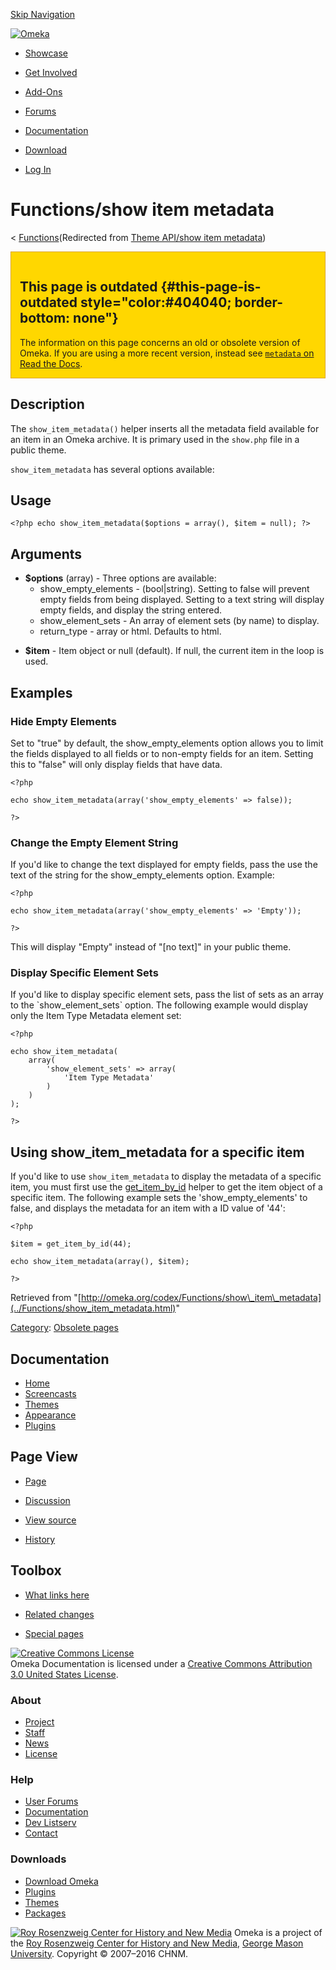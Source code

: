 <div id="wrap">

[Skip Navigation](show_item_metadata.html#content)
<div id="header">

<div class="padding">

<span
id="logo">[![Omeka](http://omeka.org/ui/i/logo-horizontal-288px.gif)](../../index.html)</span>
<div id="search-form">

</div>

-   <div id="nav-showcase">

    </div>

    [Showcase](../../showcase.1.html)
-   <div id="nav-involved">

    </div>

    [Get Involved](../../index.html%3Fp=124.html)
-   <div id="nav-addons">

    </div>

    [Add-Ons](../../add-ons.1.html)
-   <div id="nav-forums">

    </div>

    [Forums](../../forums/topic/mysqli-stmt.bind-result.html)
-   <div id="nav-documentation">

    </div>

    [Documentation](http://omeka.org/codex/)
-   <div id="nav-download">

    </div>

    [Download](../../download.1.html)

</div>

</div>

<div id="content">

<div class="padding">

<div id="user-meta">

-   <div id="pt-login">

    </div>

    [Log
    In](http://omeka.org/c/index.php?title=Special:UserLogin&returnto=Theme%20API/show%20item%20metadata)

</div>

Functions/show item metadata
============================

<div id="contentSub">

<span class="subpages">&lt;
[Functions](../Functions.html "Functions")</span>(Redirected from [Theme
API/show item
metadata](http://omeka.org/c/index.php?title=Theme_API/show_item_metadata&redirect=no "Theme API/show item metadata"))

</div>

<div id="primary">

<div
style="background:gold; border:1px solid goldenrod; padding: 1em 1em 0 1em; margin-bottom: 1em;">

<span id="This_page_is_outdated" class="mw-headline">This page is outdated</span> {#this-page-is-outdated style="color:#404040; border-bottom: none"}
---------------------------------------------------------------------------------

The information on this page concerns an old or obsolete version of
Omeka. If you are using a more recent version, instead see [`metadata`
on Read the
Docs](http://omeka.readthedocs.org/en/latest/Reference/libraries/globals/metadata.html).

</div>

<span id="Description" class="mw-headline"> Description </span>
---------------------------------------------------------------

The `show_item_metadata()` helper inserts all the metadata field
available for an item in an Omeka archive. It is primary used in the
`show.php` file in a public theme.

`show_item_metadata` has several options available:

<span id="Usage" class="mw-headline"> Usage </span>
---------------------------------------------------

<div class="mw-geshi mw-content-ltr" dir="ltr">

<div class="php source-php">

``` {.de1}
<?php echo show_item_metadata($options = array(), $item = null); ?>
```

</div>

</div>

<span id="Arguments" class="mw-headline"> Arguments </span>
-----------------------------------------------------------

-   **\$options** (array) - Three options are available:
    -   show\_empty\_elements - (bool|string). Setting to false will
        prevent empty fields from being displayed. Setting to a text
        string will display empty fields, and display the
        string entered.
    -   show\_element\_sets - An array of element sets (by name)
        to display.
    -   return\_type - array or html. Defaults to html.

<!-- -->

-   **\$item** - Item object or null (default). If null, the current
    item in the loop is used.

<span id="Examples" class="mw-headline"> Examples </span>
---------------------------------------------------------

### <span id="Hide_Empty_Elements" class="mw-headline"> Hide Empty Elements </span>

Set to "true" by default, the show\_empty\_elements option allows you to
limit the fields displayed to all fields or to non-empty fields for an
item. Setting this to "false" will only display fields that have data.

<div class="mw-geshi mw-content-ltr" dir="ltr">

<div class="php source-php">

``` {.de1}
<?php 
 
echo show_item_metadata(array('show_empty_elements' => false)); 
 
?>
```

</div>

</div>

### <span id="Change_the_Empty_Element_String" class="mw-headline"> Change the Empty Element String </span>

If you'd like to change the text displayed for empty fields, pass the
use the text of the string for the show\_empty\_elements option.
Example:

<div class="mw-geshi mw-content-ltr" dir="ltr">

<div class="php source-php">

``` {.de1}
<?php 
 
echo show_item_metadata(array('show_empty_elements' => 'Empty')); 
 
?>
```

</div>

</div>

This will display "Empty" instead of "\[no text\]" in your public theme.

### <span id="Display_Specific_Element_Sets" class="mw-headline"> Display Specific Element Sets </span>

If you'd like to display specific element sets, pass the list of sets as
an array to the \`show\_element\_sets\` option. The following example
would display only the Item Type Metadata element set:

<div class="mw-geshi mw-content-ltr" dir="ltr">

<div class="php source-php">

``` {.de1}
<?php 
 
echo show_item_metadata(
    array(
        'show_element_sets' => array(
            'Item Type Metadata'
        )
    )
); 
 
?>
```

</div>

</div>

<span id="Using_show_item_metadata_for_a_specific_item" class="mw-headline"> Using show\_item\_metadata for a specific item </span>
-----------------------------------------------------------------------------------------------------------------------------------

If you'd like to use `show_item_metadata` to display the metadata of a
specific item, you must first use the
[get\_item\_by\_id](get_item_by_id.html "Theme API/get item by id")
helper to get the item object of a specific item. The following example
sets the 'show\_empty\_elements' to false, and displays the metadata for
an item with a ID value of '44':

<div class="mw-geshi mw-content-ltr" dir="ltr">

<div class="php source-php">

``` {.de1}
<?php
 
$item = get_item_by_id(44);
 
echo show_item_metadata(array(), $item);
 
?>
```

</div>

</div>

<div class="printfooter">

Retrieved from
"[http://omeka.org/codex/Functions/show\_item\_metadata](../Functions/show_item_metadata.html)"

</div>

<div id="catlinks" class="catlinks">

<div id="mw-normal-catlinks">

[Category](http://omeka.org/codex/Special:Categories "Special:Categories"):
<span dir="ltr">[Obsolete
pages](http://omeka.org/c/index.php?title=Category:Obsolete_pages&action=edit&redlink=1 "Category:Obsolete pages (page does not exist)")</span>

</div>

</div>

</div>

<div id="secondary">

<div class="portlet">

Documentation
-------------

-   [Home](http://omeka.org/codex/)
-   [Screencasts](http://omeka.org/codex/Screencasts)
-   [Themes](http://omeka.org/codex/Managing_Themes_2.0)
-   [Appearance](http://omeka.org/codex/Managing_Appearance_2.0)
-   [Plugins](http://omeka.org/codex/Plugins2.0)

</div>

<div class="portlet">

Page View
---------

-   <div id="nav-page">

    </div>

    [Page](../Functions/show_item_metadata.html)
-   <div id="nav-discussion">

    </div>

    [Discussion](http://omeka.org/c/index.php?title=Talk:Functions/show_item_metadata&action=edit&redlink=1)
-   <div id="nav-view_source">

    </div>

    [View
    source](http://omeka.org/c/index.php?title=Functions/show_item_metadata&action=edit)
-   <div id="nav-history">

    </div>

    [History](http://omeka.org/c/index.php?title=Functions/show_item_metadata&action=history)

</div>

<div id="wiki-toolbox" class="portlet">

Toolbox
-------

-   <div id="t-whatlinkshere">

    </div>

    [What links
    here](../Special:WhatLinksHere/Functions/show_item_metadata.html)
-   <div id="t-recentchangeslinked">

    </div>

    [Related
    changes](../Special:RecentChangesLinked/Functions/show_item_metadata.html)
-   <div id="t-specialpages">

    </div>

    [Special pages](http://omeka.org/codex/Special:SpecialPages)

</div>

[![Creative Commons
License](https://i.creativecommons.org/l/by/3.0/us/88x31.png)](http://creativecommons.org/licenses/by/3.0/us/)\
Omeka Documentation is licensed under a [Creative Commons Attribution
3.0 United States
License](http://creativecommons.org/licenses/by/3.0/us/).

</div>

</div>

</div>

<div id="footer">

<div class="padding">

<div id="sitemap">

<div class="section">

### About

-   [Project](../../index.html%3Fp=2.html)
-   [Staff](../../index.html%3Fp=3.html)
-   [News](../../blog.1.html)
-   [License](http://www.gnu.org/copyleft/gpl.html)

</div>

<div class="section">

### Help

-   [User Forums](../../forums/topic/mysqli-stmt.bind-result.html)
-   [Documentation](http://omeka.org/codex/)
-   [Dev Listserv](http://groups.google.com/group/omeka-dev)
-   [Contact](http://omeka.org/contact/)

</div>

<div class="section">

### Downloads

-   [Download Omeka](../../download.1.html)
-   [Plugins](../../plugins.html)
-   [Themes](../../download/themes/index.html)
-   [Packages](../../index.html%3Fp=222.html)

</div>

</div>

<div id="chnm-meta">

<span id="chnm-logo">[![Roy Rosenzweig Center for History and New
Media](http://omeka.org/ui/i/rrchnm-logo-regular.gif)](http://chnm.gmu.edu)</span>
Omeka is a project of the [Roy Rosenzweig Center for History and New
Media](http://chnm.gmu.edu), [George Mason
University](http://www.gmu.edu). Copyright © 2007–2016 CHNM.

</div>

</div>

</div>

</div>
